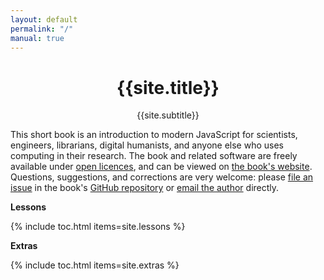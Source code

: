 ```yaml
---
layout: default
permalink: "/"
manual: true
---
```

<div align="center">
  <h1>{{site.title}}</h1>
  <p>{{site.subtitle}}</p>
</div>

This short book is an introduction to modern JavaScript
for scientists, engineers, librarians, digital humanists,
and anyone else who uses computing in their research.
The book and related software are freely available under [open licences]({{site.data.links.license}}),
and can be viewed on [the book's website]({{site.data.links.site}}).
Questions, suggestions, and corrections are very welcome:
please [file an issue]({{site.data.links.issues}})
in the book's [GitHub repository]({{site.data.links.repo}})
or [email the author]({{site.data.links.email}}) directly.

<div class="row">
  <div class="col-sm-6">
    <p><strong>Lessons</strong></p>
    {% include toc.html items=site.lessons %}
  </div>
  <div class="col-sm-6">
    <p><strong>Extras</strong></p>
    {% include toc.html items=site.extras %}
  </div>
</div>
